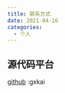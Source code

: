 ```yaml
---
title: 联系方式
date: 2021-04-16
categories:
  - 个人
---
```


## 源代码平台

[github](https://github.com/gxkai) :gxkai

